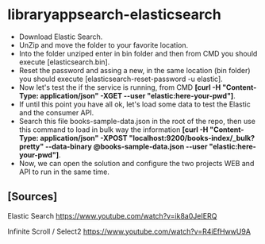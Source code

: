 # libraryappsearch-elasticsearch

- Download Elastic Search.
- UnZip and move the folder to your favorite location.
- Into the folder unziped enter in bin folder and then from CMD you should execute [elasticsearch.bin].
- Reset the password and assing a new, in the same location (bin folder) you should execute [elasticsearch-reset-password -u elastic].
- Now let's test the if the service is running, from CMD **[curl -H "Content-Type: application/json" -XGET --user "elastic:here-your-pwd"]**.
- If until this point you have all ok, let's load some data to test the Elastic and the consumer API.
- Search this file books-sample-data.json in the root of the repo, then use this command to load in bulk way the information **[curl -H "Content-Type: application/json" -XPOST "localhost:9200/books-index/_bulk?pretty" --data-binary @books-sample-data.json --user "elastic:here-your-pwd"]**.
- Now, we can open the solution and configure the two projects WEB and API to run in the same time.

## [Sources] 

Elastic Search
https://www.youtube.com/watch?v=ik8a0JeIERQ

Infinite Scroll / Select2
https://www.youtube.com/watch?v=R4iEfHwwU9A

